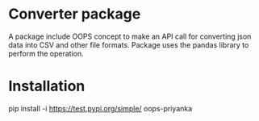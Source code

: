 # Converter package

A package include OOPS concept to make an API call for converting json data into CSV and other file formats.
Package uses the pandas library to perform the operation.

# Installation 
pip install -i https://test.pypi.org/simple/ oops-priyanka

